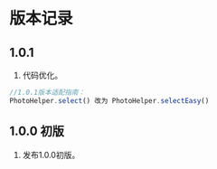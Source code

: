 # 版本记录

## 1.0.1
1. 代码优化。
```typescript
//1.0.1版本适配指南：
PhotoHelper.select() 改为 PhotoHelper.selectEasy()
```

## 1.0.0 初版
1. 发布1.0.0初版。        